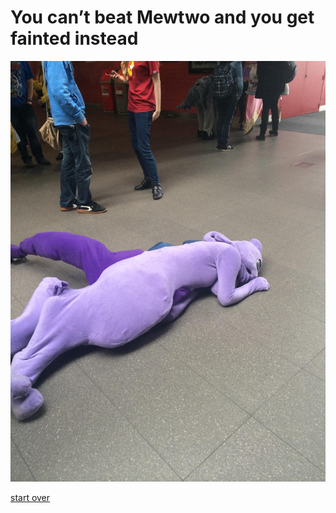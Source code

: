 # You can’t beat Mewtwo and you get fainted instead

![mewtwo faint](https://raw.githubusercontent.com/weijiej2964/Pokemon-Adventure/main/img/mewtwo_fainted__by_marshmellowygoo_d847k9f-fullview.jpg)


[start over](README.md)
